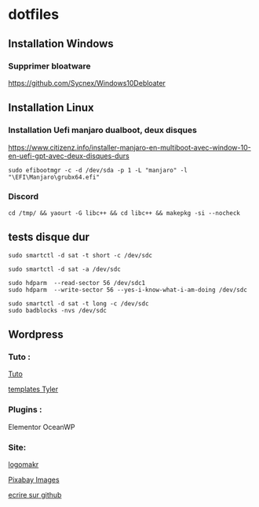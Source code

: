 # **dotfiles**
## Installation Windows

### Supprimer bloatware
https://github.com/Sycnex/Windows10Debloater

## Installation Linux

### Installation Uefi manjaro dualboot, deux disques

https://www.citizenz.info/installer-manjaro-en-multiboot-avec-window-10-en-uefi-gpt-avec-deux-disques-durs

```sudo efibootmgr -c -d /dev/sda -p 1 -L "manjaro" -l "\EFI\Manjaro\grubx64.efi" ```
 
### Discord

``` cd /tmp/ && yaourt -G libc++ && cd libc++ && makepkg -si --nocheck ```


## tests disque dur 

```
sudo smartctl -d sat -t short -c /dev/sdc

sudo smartctl -d sat -a /dev/sdc

sudo hdparm  --read-sector 56 /dev/sdc1
sudo hdparm  --write-sector 56 --yes-i-know-what-i-am-doing /dev/sdc

sudo smartctl -d sat -t long -c /dev/sdc
sudo badblocks -nvs /dev/sdc
 ```
 
 ## Wordpress
 
 
 
 
 
### Tuto :
 
   [Tuto](https://www.youtube.com/watch?v=2cbvZf1jIJM)
   
   [templates Tyler](http://www.tyler.com/)
   
   ### Plugins :
   
   Elementor
   OceanWP
   
   ### Site:
   
   [logomakr](https://logomakr.com/)
   
   [Pixabay Images](https://pixabay.com/)

 

 
  [ecrire sur github](https://help.github.com/articles/basic-writing-and-formatting-syntax/)
